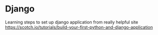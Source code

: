 # Django

Learning steps to set up django application from really helpful site
https://scotch.io/tutorials/build-your-first-python-and-django-application

